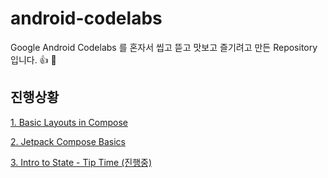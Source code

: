 # android-codelabs
Google Android Codelabs 를 혼자서 씹고 뜯고 맛보고 즐기려고 만든 Repository 입니다. 👍 🤔

## 진행상황
[1. Basic Layouts in Compose](https://developer.android.com/codelabs/jetpack-compose-layouts#0)

[2. Jetpack Compose Basics](https://developer.android.com/codelabs/jetpack-compose-basics?hl=en#0)

[3. Intro to State - Tip Time (진행중)](https://developer.android.com/codelabs/basic-android-kotlin-compose-using-state?hl=en#0)

